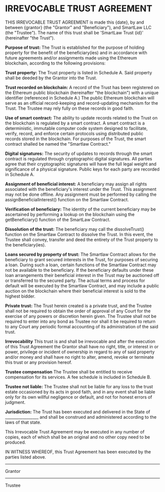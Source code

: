# IRREVOCABLE TRUST AGREEMENT

THIS IRREVOCABLE TRUST AGREEMENT is made this {date}, by and between {grantor} (the "Grantor" and "Beneficiary"), and SmartLaw LLC (the "Trustee"). The name of this trust shall be 'SmartLaw Trust {id}' (hereinafter "the Trust").

**Purpose of trust:** The Trust is established for the purpose of holding property for the benefit of the beneficiary(ies) and in accordance with future agreements and/or assignments made using the Ethereum blockchain, according to the following provisions:

**Trust property:** The Trust property is listed in Schedule A. Said property shall be deeded by the Grantor into the Trust.

**Trust recorded on blockchain:** A record of the Trust has been registered on the Ethereum public blockchain (hereinafter "the blockchain") with a unique identifier (referenced in Schedule A.) The public Ethereum blockchain will serve as an official record-keeping and record-updating mechanism for the Trust. The Trustee may rely fully on these records in good faith.

**Use of smart contract:** The ability to update records related to the Trust on the blockchain is regulated by a smart contract. A smart contract is a deterministic, immutable computer code system designed to facilitate, verify, record, and enforce certain protocols using distributed public records stored in the blockchain. For purposes of the Trust, the smart contract shalled be named the "Smartlaw Contract."

**Digital signatures:** The security of updates to records through the smart contract is regulated through cryptographic digital signatures. All parties agree that their cryptographic signatures will have the full legal weight and significance of a physical signature. Public keys for each party are recorded in Schedule A.

**Assignment of beneficial interest:** A beneficiary may assign all rights associated with the beneficiary's interest under the Trust. This assignment may not be done offline. Any assignment must be performed by calling the assignBeneficialInterest() function on the Smartlaw Contract.

**Verification of beneficiary:** The identity of the current beneficiary may be ascertained by performing a lookup on the blockchain using the getBeneficiary() function of the SmartLaw Contract.

**Dissolution of the trust:** The beneficiary may call the dissolveTrust() function on the Smartlaw Contract to dissolve the Trust. In this event, the Trustee shall convey, transfer and deed the entirety of the Trust property to the beneficiary(ies).

**Loans secured by property of trust:** The Smartlaw Contract allows for the beneficiary to grant secured interests in the Trust, for purposes of securing a loan. During such a loan, certain functions of the Smartlaw Contract may not be available to the beneficiary. If the beneficiary defaults under these loan arrangements their beneficial interest in the Trust may be auctioned off or transferred to the secured party. The actual terms and process for default will be executed by the Smartlaw Contract, and may include a public auction on the blockchain where their beneficial interest is sold to the highest bidder.

**Private trust:** The Trust herein created is a private trust, and the Trustee shall not be required to obtain the order of approval of any Court for the exercise of any powers or discretion herein given.  The Trustee shall not be required to enter into any bond as Trustee nor shall it be required to return to any Court any periodic formal accounting of its administration of the said trust.

**Irrevocability** This trust is and shall be irrevocable and after the execution of this Trust Agreement the Grantor shall have no right, title, or interest in or power, privilege or incident of ownership in regard to any of said property and/or money and shall have no right to alter, amend, revoke or terminate this trust or any provision hereof.

**Trustee compensation** The Trustee shall be entitled to receive compensation for its services. A fee schedule is included in Schedule B.

**Trustee not liable:** The Trustee shall not be liable for any loss to the trust estate occasioned by its acts in good faith, and in any event shall be liable only for its own willful negligence or default, and not for honest errors of judgment.

**Jurisdiction:** The Trust has been executed and delivered in the State of _________________ and shall be construed and administered according to the laws of that state.

This Irrevocable Trust Agreement may be executed in any number of copies, each of which shall be an original and no other copy need to be produced.

IN WITNESS WHEREOF, this Trust Agreement has been executed by the parties listed above.


__________________________________
Grantor


__________________________________
Trustee
